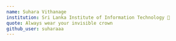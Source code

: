 ```yaml
---
name: Suhara Vithanage
institution: Sri Lanka Institute of Information Technology 🚩
quote: Always wear your invisible crown
github_user: suharaaa
---
```


